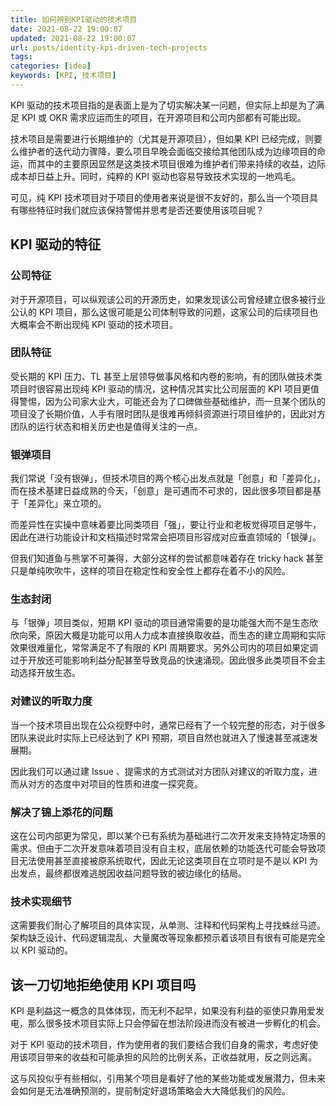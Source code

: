 ```yaml
---
title: 如何辨别KPI驱动的技术项目
date: 2021-08-22 19:00:07
updated: 2021-08-22 19:00:07
url: posts/identity-kpi-driven-tech-projects
tags:
categories: [idea]
keywords: [KPI, 技术项目]
---
```

KPI 驱动的技术项目指的是表面上是为了切实解决某一问题，但实际上却是为了满足 KPI 或 OKR 需求应运而生的项目，在开源项目和公司内部都有可能出现。

技术项目是需要进行长期维护的（尤其是开源项目），但如果 KPI 已经完成，则要么维护者的迭代动力骤降，要么项目早晚会面临交接给其他团队成为边缘项目的命运，而其中的主要原因显然是这类技术项目很难为维护者们带来持续的收益，边际成本却日益上升。同时，纯粹的 KPI 驱动也容易导致技术实现的一地鸡毛。

可见，纯 KPI 技术项目对于项目的使用者来说是很不友好的，那么当一个项目具有哪些特征时我们就应该保持警惕并思考是否还要使用该项目呢？<!--more-->

## KPI 驱动的特征
### 公司特征
对于开源项目，可以纵观该公司的开源历史，如果发现该公司曾经建立很多被行业公认的 KPI 项目，那么这很可能是公司体制导致的问题，这家公司的后续项目也大概率会不断出现纯 KPI 驱动的技术项目。

### 团队特征
受长期的 KPI 压力、TL 甚至上层领导做事风格和内卷的影响，有的团队做技术类项目时很容易出现纯 KPI 驱动的情况，这种情况其实比公司层面的 KPI 项目更值得警惕，因为公司家大业大，可能还会为了口碑做些基础维护，而一旦某个团队的项目没了长期价值，人手有限时团队是很难再倾斜资源进行项目维护的，因此对方团队的运行状态和相关历史也是值得关注的一点。

### 银弹项目
我们常说「没有银弹」，但技术项目的两个核心出发点就是「创意」和「差异化」，而在技术基建日益成熟的今天，「创意」是可遇而不可求的，因此很多项目都是基于「差异化」来立项的。

而差异性在实操中意味着要比同类项目「强」，要让行业和老板觉得项目足够牛，因此在进行功能设计和文档描述时常常会把项目形容成对应垂直领域的「银弹」。

但我们知道鱼与熊掌不可兼得，大部分这样的尝试都意味着存在 tricky hack 甚至只是单纯吹吹牛，这样的项目在稳定性和安全性上都存在着不小的风险。

### 生态封闭
与「银弹」项目类似，短期 KPI 驱动的项目通常需要的是功能强大而不是生态欣欣向荣，原因大概是功能可以用人力成本直接换取收益，而生态的建立周期和实际效果很难量化，常常满足不了有限的 KPI 周期要求。另外公司内的项目如果定调过于开放还可能影响利益分配甚至导致竞品的快速涌现。因此很多此类项目不会主动选择开放生态。

### 对建议的听取力度
当一个技术项目出现在公众视野中时，通常已经有了一个较完整的形态，对于很多团队来说此时实际上已经达到了 KPI 预期，项目自然也就进入了慢速甚至减速发展期。

因此我们可以通过建 Issue 、提需求的方式测试对方团队对建议的听取力度，进而从对方的态度中对项目的性质和进度一探究竟。

### 解决了锦上添花的问题
这在公司内部更为常见，即以某个已有系统为基础进行二次开发来支持特定场景的需求。但由于二次开发意味着项目没有自主权，底层依赖的功能迭代可能会导致项目无法使用甚至直接被原系统取代，因此无论这类项目在立项时是不是以 KPI 为出发点，最终都很难逃脱因收益问题导致的被边缘化的结局。

### 技术实现细节
这需要我们耐心了解项目的具体实现，从单测、注释和代码架构上寻找蛛丝马迹。架构缺乏设计、代码逻辑混乱、大量魔改等现象都预示着该项目有很有可能是完全以 KPI 驱动的。

## 该一刀切地拒绝使用 KPI 项目吗
KPI 是利益这一概念的具体体现，而无利不起早，如果没有利益的驱使只靠用爱发电，那么很多技术项目实际上只会停留在想法阶段进而没有被进一步孵化的机会。

对于 KPI 驱动的技术项目，作为使用者的我们要结合我们自身的需求，考虑好使用该项目带来的收益和可能承担的风险的比例关系，正收益就用，反之则远离。

这与风投似乎有些相似，引用某个项目是看好了他的某些功能或发展潜力，但未来会如何是无法准确预测的，提前制定好退场策略会大大降低我们的风险。
